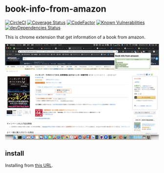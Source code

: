 # book-info-from-amazon
[![CircleCI](https://circleci.com/gh/korosuke613/book-info-from-amazon/tree/master.svg?style=svg)](https://circleci.com/gh/korosuke613/book-info-from-amazon/tree/master) [![Coverage Status](https://coveralls.io/repos/github/korosuke613/book-info-from-amazon/badge.svg?branch=master)](https://coveralls.io/github/korosuke613/book-info-from-amazon?branch=master) [![CodeFactor](https://www.codefactor.io/repository/github/korosuke613/book-info-from-amazon/badge)](https://www.codefactor.io/repository/github/korosuke613/book-info-from-amazon) [![Known Vulnerabilities](https://snyk.io/test/github/korosuke613/book-info-from-amazon/badge.svg?targetFile=package.json)](https://snyk.io/test/github/korosuke613/book-info-from-amazon?targetFile=package.json) [![devDependencies Status](https://david-dm.org/korosuke613/book-info-from-amazon/dev-status.svg)](https://david-dm.org/korosuke613/book-info-from-amazon?type=dev)

This is chrome extension that get information of a book from amazon.

![イメージ画像](image.png)

## install
Installing from [this URL](https://chrome.google.com/webstore/detail/bifa-book-info-from-amazo/bkhaeipigknfhmbkcoingjepncjpaedl).
